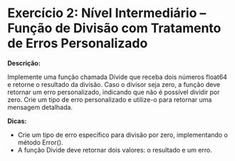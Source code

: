 # Exercício 2: Nível Intermediário – Função de Divisão com Tratamento de Erros Personalizado

**Descrição:**

Implemente uma função chamada Divide que receba dois números float64 e retorne o resultado da divisão. Caso o divisor seja zero, a função deve retornar um erro personalizado, indicando que não é possível dividir por zero. Crie um tipo de erro personalizado e utilize-o para retornar uma mensagem detalhada.

**Dicas:**

* Crie um tipo de erro específico para divisão por zero, implementando o método Error().
* A função Divide deve retornar dois valores: o resultado e um erro.
